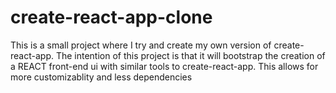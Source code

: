 # create-react-app-clone

This is a small project where I try and create my own version of create-react-app.
The intention of this project is that it will bootstrap the creation of a REACT front-end ui with similar tools to create-react-app. 
This allows for more customizablity and less dependencies
